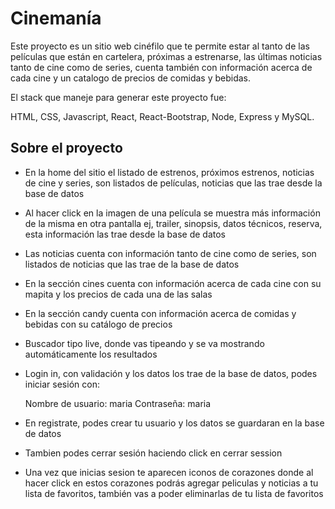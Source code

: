 <h1>Cinemanía</h1>

Este proyecto es un sitio web cinéfilo que te permite estar al tanto de las películas que están en cartelera, próximas a estrenarse, las últimas noticias tanto de cine como de series, cuenta también con información acerca de cada cine y un catalogo de precios de comidas y bebidas.

El stack que maneje para generar este proyecto fue: 

HTML, CSS, Javascript, React, React-Bootstrap, Node, Express y MySQL.

<h2>Sobre el proyecto</h2>

- En la home del sitio el listado de estrenos, próximos estrenos, noticias de cine y series, son listados de películas, noticias que las trae desde la base de datos
- Al hacer click en la imagen de una película se muestra más información de la misma en otra pantalla ej, trailer, sinopsis, datos técnicos, reserva, esta información las trae desde la base de datos
- Las noticias cuenta con información tanto de cine como de series, son listados de noticias que las trae de la base de datos
- En la sección cines cuenta con información acerca de cada cine con su mapita y los precios de cada una de las salas
- En la sección candy cuenta con información acerca de comidas y bebidas con su catálogo de precios
- Buscador tipo live, donde vas tipeando y se va mostrando automáticamente los resultados
- Login in, con validación y los datos los trae de la base de datos, podes iniciar sesión con: 

  Nombre de usuario: maria     Contraseña: maria
  
- En registrate, podes crear tu usuario y los datos se guardaran en la base de datos
- Tambien podes cerrar sesión haciendo click en cerrar session 
- Una vez que inicias sesion te aparecen iconos de corazones donde al hacer click en estos corazones podrás agregar peliculas y noticias a tu lista de favoritos, también vas a poder eliminarlas de tu lista de favoritos




